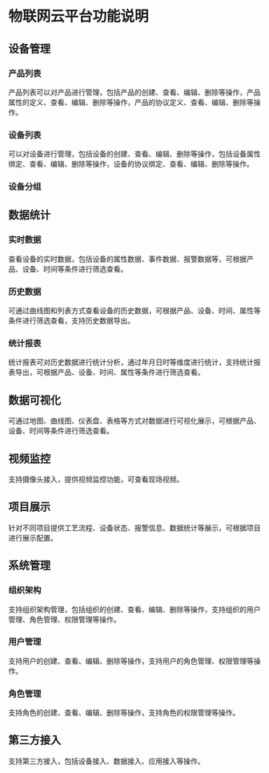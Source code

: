 # 物联网云平台功能说明

## 设备管理

### 产品列表

产品列表可以对产品进行管理，包括产品的创建、查看、编辑、删除等操作，产品属性的定义、查看、编辑、删除等操作，产品的协议定义、查看、编辑、删除等操作。

### 设备列表

可以对设备进行管理，包括设备的创建、查看、编辑、删除等操作，包括设备属性绑定、查看、编辑、删除等操作，设备的协议绑定、查看、编辑、删除等操作。

### 设备分组

## 数据统计

### 实时数据

查看设备的实时数据，包括设备的属性数据、事件数据、报警数据等，可根据产品、设备、时间等条件进行筛选查看。

### 历史数据

可通过曲线图和列表方式查看设备的历史数据，可根据产品、设备、时间、属性等条件进行筛选查看，支持历史数据导出。

### 统计报表

统计报表可对历史数据进行统计分析，通过年月日时等维度进行统计，支持统计报表导出，可根据产品、设备、时间、属性等条件进行筛选查看。

## 数据可视化

可通过地图、曲线图、仪表盘、表格等方式对数据进行可视化展示，可根据产品、设备、时间等条件进行筛选查看。

## 视频监控

支持摄像头接入，提供视频监控功能，可查看现场视频。

## 项目展示

针对不同项目提供工艺流程、设备状态、报警信息、数据统计等展示，可根据项目进行展示配置。

## 系统管理

### 组织架构

支持组织架构管理，包括组织的创建、查看、编辑、删除等操作，支持组织的用户管理、角色管理、权限管理等操作。

### 用户管理

支持用户的创建、查看、编辑、删除等操作，支持用户的角色管理、权限管理等操作。

### 角色管理

支持角色的创建、查看、编辑、删除等操作，支持角色的权限管理等操作。

## 第三方接入

支持第三方接入，包括设备接入、数据接入、应用接入等操作。



